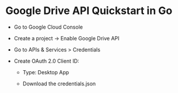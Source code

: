 # Google Drive API Quickstart in Go

- Go to Google Cloud Console

- Create a project → Enable Google Drive API

- Go to APIs & Services > Credentials

- Create OAuth 2.0 Client ID:

  - Type: Desktop App

  - Download the credentials.json
